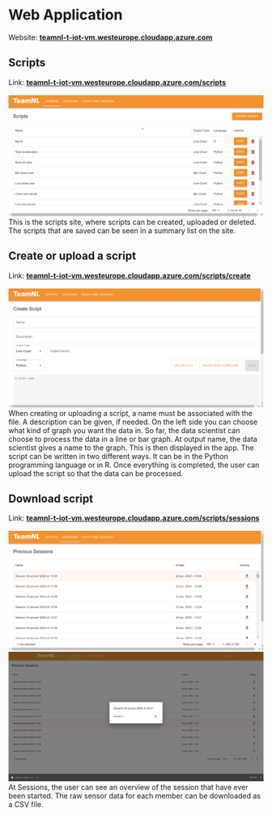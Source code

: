 # Web Application
Website: **<a target="_blank" href="http://teamnl-t-iot-vm.westeurope.cloudapp.azure.com/">teamnl-t-iot-vm.westeurope.cloudapp.azure.com</a>**

## Scripts
Link: **<a target="_blank" href="http://teamnl-t-iot-vm.westeurope.cloudapp.azure.com/scripts">teamnl-t-iot-vm.westeurope.cloudapp.azure.com/scripts</a>**<br><br>
![Script page](../images/Overzicht-scriptpage.jpg)
This is the scripts site, where scripts can be created, uploaded or deleted. The scripts that are saved can be seen in a summary list on the site. 

## Create or upload a script
Link: **<a target="_blank" href="http://teamnl-t-iot-vm.westeurope.cloudapp.azure.com/scripts/create">teamnl-t-iot-vm.westeurope.cloudapp.azure.com/scripts/create</a>**<br><br>
![Uploaden scripts](../images/create-script.jpg)
When creating or uploading a script, a name must be associated with the file. A description can be given, if needed. On the left side you can choose what kind of graph you want the data in. So far, the data scientist can choose to process the data in a line or bar graph. At output name, the data scientist gives a name to the graph. This is then displayed in the app. The script can be written in two different ways. It can be in the Python programming language or in R. Once everything is completed, the user can upload the script so that the data can be processed.

## Download script
Link: **<a target="_blank" href="http://teamnl-t-iot-vm.westeurope.cloudapp.azure.com/sessions">teamnl-t-iot-vm.westeurope.cloudapp.azure.com/scripts/sessions</a>**<br><br>
![Overzicht sessions](../images/features_page/overzicht_download_script.jpg)![Download script](../images/features_page/download_script.png)
At Sessions, the user can see an overview of the session that have ever been started. The raw sensor data for each member can be downloaded as a CSV file.
